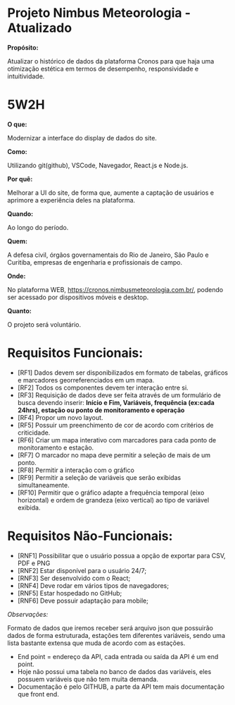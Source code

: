 # Projeto Nimbus Meteorologia - Atualizado

**Propósito:**

Atualizar o histórico de dados da plataforma Cronos para que haja uma otimização estética em termos de desempenho, responsividade e intuitividade.

# 5W2H

**O que:**

Modernizar a interface do display de dados do site.

**Como:**

Utilizando git(github), VSCode, Navegador, React.js e Node.js.

**Por quê:**

Melhorar a UI do site, de forma que, aumente a captação de usuários e aprimore a experiência deles na plataforma.

**Quando:**

Ao longo do período.

**Quem:**

A defesa civil, órgãos governamentais do Rio de Janeiro, São Paulo e Curitiba, empresas de engenharia e profissionais de campo.

**Onde:**

No plataforma WEB, https://cronos.nimbusmeteorologia.com.br/, podendo ser acessado por dispositivos móveis e desktop.

**Quanto:** 

O projeto será voluntário.


# Requisitos Funcionais:
* [RF1] Dados devem ser disponibilizados em formato de tabelas, gráficos e marcadores georreferenciados em um mapa.
* [RF2] Todos os componentes devem ter interação entre si.
* [RF3] Requisição de dados deve ser feita através de um formulário de busca devendo inserir: **Início e Fim, Variáveis, frequência (ex:cada 24hrs), estação ou ponto de monitoramento e operação**
* [RF4] Propor um novo layout.
* [RF5] Possuir um preenchimento de cor de acordo com critérios de criticidade.
* [RF6] Criar um mapa interativo com marcadores para cada ponto de monitoramento e estação.
* [RF7] O marcador no mapa deve permitir a seleção de mais de um ponto.
* [RF8] Permitir a interação com o gráfico
* [RF9] Permitir a seleção de variáveis que serão exibidas simultaneamente.
* [RF10] Permitir que o gráfico adapte a frequência temporal (eixo horizontal) e ordem de grandeza (eixo vertical) ao tipo de variável exibida.



# Requisitos Não-Funcionais:
* [RNF1] Possibilitar que o usuário possua a opção de exportar para CSV, PDF e PNG
* [RNF2] Estar disponível para o usuário 24/7; 
* [RNF3] Ser desenvolvido com o React;
* [RNF4] Deve rodar em vários tipos de navegadores; 
* [RNF5] Estar hospedado no GitHub; 
* [RNF6] Deve possuir adaptação para mobile;



*Observações:*

Formato de dados que iremos receber será arquivo json que possuirão dados de forma estruturada, estações tem diferentes variáveis, sendo uma lista bastante extensa que muda de acordo com as estações.
- End point = endereço da API, cada entrada ou saída da API é um end point.
- Hoje não possui uma tabela no banco de dados das variáveis, eles possuem variáveis que não tem muita demanda. 
- Documentação é pelo GITHUB, a parte da API tem mais documentação que front end.


